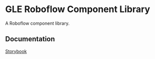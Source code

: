 # GLE Roboflow Component Library
A Roboflow component library.

## Documentation
[Storybook](https://guyettinger.github.io/gle-roboflow-components/)